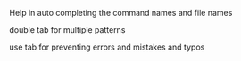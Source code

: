 Help in auto completing the command names and file names

double tab for multiple patterns

use tab for preventing errors and mistakes and typos